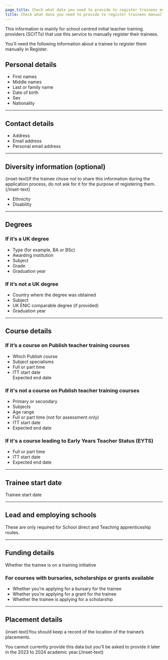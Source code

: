 ```yaml
---
page_title: Check what data you need to provide to register trainees manually
title: Check what data you need to provide to register trainees manually
---
```


This information is mainly for school centred initial teacher training providers (SCITTs) that use this service to manually register their trainees.

You’ll need the following information about a trainee to register them manually in Register.

## Personal details

<ul class="govuk-list"> 
<li> First names </li>  
<li> Middle names  </li> 
<li> Last or family name  </li> 
<li> Date of birth  </li> 
<li> Sex </li>
<li>Nationality</li>
</ul>

<hr class="govuk-section-break govuk-section-break--m govuk-section-break--visible">

## Contact details

<ul class="govuk-list">
<li> Address  </li>
<li> Email address</li>
<li>Personal email address</li>
</ul>

<hr class="govuk-section-break govuk-section-break--m govuk-section-break--visible">

## Diversity information (optional)

{inset-text}If the trainee chose not to share this information during the application process, do not ask for it for the purpose of registering them.{/inset-text}

<ul class="govuk-list">
<li> Ethnicity </li>
<li> Disability </li>
</ul>
<hr class="govuk-section-break govuk-section-break--m govuk-section-break--visible">

## Degrees

### If it’s a UK degree

<ul class="govuk-list">
<li> Type (for example, BA or BSc) </li>
<li> Awarding institution  </li>
<li> Subject  </li>
<li> Grade  </li>
<li> Graduation year </li>  
</ul>

### If it’s not a UK degree

<ul class="govuk-list">
<li> Country where the degree was obtained </li>  
<li> Subject </li> 
<li> UK ENIC comparable degree (if provided) </li>  
<li> Graduation year </li> 
</ul>
<hr class="govuk-section-break govuk-section-break--m govuk-section-break--visible">

## Course details

### If it’s a course on Publish teacher training courses
<ul class="govuk-list">
<li> Which Publish course  </li>
<li> Subject specialisms  </li>
<li> Full or part time  </li>
<li> ITT start date  </li>
Expected end date  
</ul>

### If it's not a course on Publish teacher training courses

<ul class="govuk-list">
<li> Primary or secondary </li>
<li> Subjects </li>
<li> Age range </li>
<li> Full or part time (not for assessment only) </li>
<li> ITT start date </li>
<li> Expected end date </li> 
</ul>

### If it's a course leading to Early Years Teacher Status (EYTS)

<ul class="govuk-list">
<li> Full or part time </li>
<li> ITT start date </li>
<li> Expected end date  </li>
</ul>

<hr class="govuk-section-break govuk-section-break--m govuk-section-break--visible">

## Trainee start date

Trainee start date

<hr class="govuk-section-break govuk-section-break--m govuk-section-break--visible">

## Lead and employing schools

These are only required for School direct and Teaching apprenticeship routes.

<hr class="govuk-section-break govuk-section-break--m govuk-section-break--visible">

## Funding details

Whether the trainee is on a training initiative 

### For courses with bursaries, scholarships or grants available

<ul class="govuk-list">
<li> Whether you’re applying for a bursary for the trainee  </li>
<li> Whether you’re applying for a grant for the trainee  </li>
<li> Whether the trainee is applying for a scholarship  </li>
</ul>

<hr class="govuk-section-break govuk-section-break--m govuk-section-break--visible">

## Placement details

{inset-text}You should keep a record of the location of the trainee’s placements.

You cannot currently provide this data but you’ll be asked to provide it later in the 2023 to 2024 academic year.{/inset-text}
